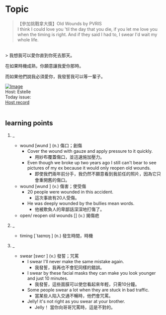 # Topic

> 【參加挑戰拿大獎】Old Wounds by PVRIS <br>
> I think I could love you 'til the day that you die, if you let me love you when the timing is right.
And if they said I had to, I swear I'd wait my whole life.
 <br>
> 我想我可以愛你直到你死去那天。

在如果時機成熟，你願意讓我愛你那時。

而如果他們說我必須愛你，我發誓我可以等一輩子。 <br>

[![Image](https://cdn.voicetube.com/assets/thumbnails/-Exl9aFzBY0.jpg)](https://www.youtube.com/embed/-Exl9aFzBY0?rel=0&showinfo=0&cc_load_policy=0&controls=1&autoplay=1&iv_load_policy=3&playsinline=1&wmode=transparent&start=61&end=90&enablejsapi=1&origin=https://tw.voicetube.com&widgetid=1)<br>
Host: Estelle 
<br>Today issue: 
<br>
[Host record](https://cdn.voicetube.com/tmp/everyday_records/1829099090644362/4252.mp3)
<br><br>
## learning points
1. _
	* wound  [wund ] (n.) 傷口；創傷
		- Cover the wound with gauze and apply pressure to it quickly.
			+ 用紗布覆蓋傷口，並迅速施加壓力。
		- Even though we broke up two years ago I still can't bear to see pictures of my ex because it would only reopen old wounds.
			+ 即使我們兩年前分手，我仍然不願意看到我前任的照片，因為它只會重開舊的傷口。
	* wound  [wund ] (v.) 傷害；使受傷
		- 20 people were wounded in this accident.
			+ 這次事故有20人受傷。
		- He was deeply wounded by the bullies mean words.
			+ 他被欺負人的卑鄙話深深地打傷了。
	* open/ reopen old wounds [] (v.) 揭傷疤

2. _
	* timing  [ˋtaɪmɪŋ ] (n.) 發生時間，時機

3. _
	* swear  [swɛr ] (v.) 發誓；咒罵	
		- I swear I'll never make the same mistake again.
			+ 我發誓，我再也不會犯同樣的錯誤。
		- I swear by these facial masks they can make you look younger and just 10 minutes.
			+ 我發誓，這些面膜可以使您看起來年輕，只需10分鐘。
		- Some people swear a lot when they are stuck in bad traffic.
			+ 當某些人陷入交通不暢時，他們會咒罵。
		- Jelly! it's not right as you swear at your brother.
			+ Jelly！ 當你向哥哥咒罵時，這是不對的。